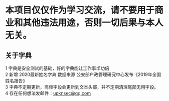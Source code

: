 # 本项目仅仅作为学习交流，请不要用于商业和其他违法用途，否则一切后果与本人无关。

## 关于字典
1 字典是安全测试的基础，好的字典能让工作事半功倍<br>
2 新增 2020最新姓名字典 数据来源  公安部户政管理研究中心发布《2019年全国姓名报告》<br>
3 字典不定期更新，高频字段会更新到文本头部，并不定期清理尾部无用字段。<br>
4 存在任何想法发邮件：<upknsec@qq.com>

